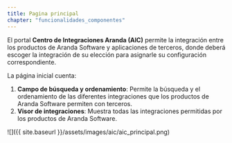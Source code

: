 ```yaml
---
title: Pagina principal 
chapter: "funcionalidades_componentes"
---
```


El portal **Centro de Integraciones Aranda (AIC)** permite la integración entre los productos de Aranda Software y aplicaciones de terceros,  donde deberá escoger la integración de su elección para asignarle su configuración correspondiente.

La página inicial cuenta:

1.	**Campo de búsqueda y ordenamiento**: Permite la búsqueda y el ordenamiento de las diferentes integraciones que los productos de Aranda Software permiten con terceros.
2.	**Visor de integraciones**: Muestra todas las integraciones permitidas por los productos de Aranda Software.

 ![]({{ site.baseurl }}/assets/images/aic/aic_principal.png)  